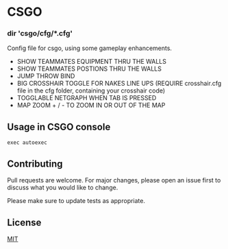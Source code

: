# CSGO
### dir 'csgo/cfg/*.cfg'
Config file for csgo, using some gameplay enhancements.

* SHOW TEAMMATES EQUIPMENT THRU THE WALLS
* SHOW TEAMMATES POSTIONS THRU THE WALLS
* JUMP THROW BIND
* BIG CROSSHAIR TOGGLE FOR NAKES LINE UPS (REQUIRE crosshair.cfg file in the cfg folder, containing your crosshair code)
* TOGGLABLE NETGRAPH WHEN TAB IS PRESSED
* MAP ZOOM + / - TO ZOOM IN OR OUT OF THE MAP

## Usage in CSGO console

```console
exec autoexec

```

## Contributing

Pull requests are welcome. For major changes, please open an issue first
to discuss what you would like to change.

Please make sure to update tests as appropriate.

## License

[MIT](https://choosealicense.com/licenses/mit/)
